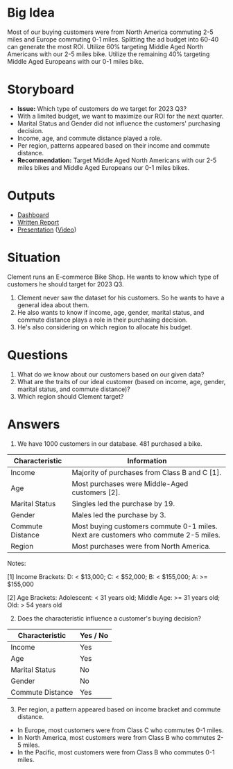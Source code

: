 # Big Idea
Most of our buying customers were from North America commuting 2-5 miles and Europe commuting 0-1 miles. Splitting the ad budget into 60-40 can generate the most ROI. Utilize 60% targeting Middle Aged North Americans with our 2-5 miles bike. Utilize the remaining 40% targeting Middle Aged Europeans with our 0-1 miles bike.

# Storyboard
- **Issue:** Which type of customers do we target for 2023 Q3?
- With a limited budget, we want to maximize our ROI for the next quarter.
- Marital Status and Gender did not influence the customers' purchasing decision.
- Income, age, and commute distance played a role.
- Per region, patterns appeared based on their income and commute distance.
- **Recommendation:** Target Middle Aged North Americans with our 2-5 miles bikes and Middle Aged Europeans our 0-1 miles bikes.

# Outputs
- [Dashboard](/projects/clements-bicycle-shop/dashboard.xlsx)
- [Written Report](https://docs.google.com/document/d/1Jt_MA0C9CYMIhHo5qRfUhrTnlRa0J7IlkEQw_tAt73Y/edit?usp=sharing)
- [Presentation](https://www.canva.com/design/DAFtJLKNhn4/6ZCH_dvPXDsbjx50yhDPKA/view?utm_content=DAFtJLKNhn4&utm_campaign=designshare&utm_medium=link&utm_source=publishsharelink) ([Video](https://youtu.be/RgA_edMPTIs))

# Situation
Clement runs an E-commerce Bike Shop. He wants to know which type of customers he should target for 2023 Q3.
1. Clement never saw the dataset for his customers. So he wants to have a general idea about them.
2. He also wants to know if income, age, gender, marital status, and commute distance plays a role in their purchasing decision.
3. He's also considering on which region to allocate his budget.

# Questions
1. What do we know about our customers based on our given data?
2. What are the traits of our ideal customer (based on income, age, gender, marital status, and commute distance)?
3. Which region should Clement target?

# Answers
1. We have 1000 customers in our database. 481 purchased a bike.

| Characteristic | Information |
| --- | --- |
| Income | Majority of purchases from Class B and C [1]. |
| Age | Most purchases were Middle-Aged customers [2]. |
| Marital Status | Singles led the purchase by 19. |
| Gender | Males led the purchase by 3. |
| Commute Distance | Most buying customers commute 0-1 miles. Next are customers who commute 2-5 miles. |
| Region | Most purchases were from North America. |

Notes: 

[1] Income Brackets: D: < $13,000; C: < $52,000; B: < $155,000; A: >= $155,000

[2] Age Brackets: Adolescent: < 31 years old; Middle Age: >= 31 years old; Old: > 54 years old

2. Does the characteristic influence a customer's buying decision?

| Characteristic | Yes / No |
| --- | --- |
| Income | Yes |
| Age | Yes |
| Marital Status | No |
| Gender | No |
| Commute Distance | Yes |

3. Per region, a pattern appeared based on income bracket and commute distance.
- In Europe, most customers were from Class C who commutes 0-1 miles.
- In North America, most customers were from Class B who commutes 2-5 miles.
- In the Pacific, most customers were from Class B who commutes 0-1 miles.